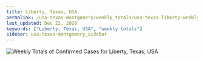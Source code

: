 ```yaml
---
title: Liberty, Texas, USA
permalink: /usa-texas-montgomery/weekly_totals/usa-texas-liberty-weekly_totals.html
last_updated: Dec 22, 2020
keywords: ["Liberty, Texas, USA", "weekly totals"]
sidebar: usa-texas-montgomery_sidebar
---
```


![Weekly Totals of Confirmed Cases for Liberty, Texas, USA](/covid_tracker/images/graphs/usa-texas-liberty-weekly_totals_graph.png)
